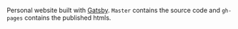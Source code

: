 Personal website built with [Gatsby](https://www.gatsbyjs.com/). `Master` contains the source code and `gh-pages` contains the published htmls.
